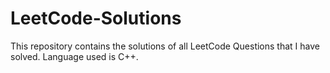 # LeetCode-Solutions
This repository contains the solutions of all LeetCode Questions that I have solved. Language used is C++. 
 
 
